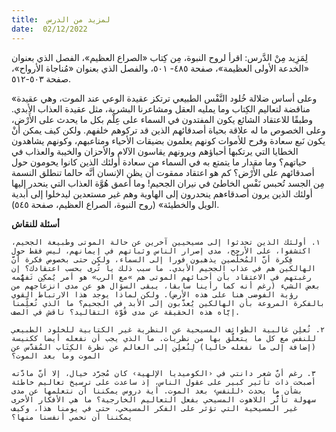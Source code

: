 ```yaml
---
title:  لمزيد من الدرس
date:  02/12/2022
---
```


لِمَزِيد مِنْ الدَّرس: اقرأ لروح النبوة، مِن كِتاب «الصراع العظيم»، الفصل الذي بعنوان «الخدعة الأولى العظيمة»، صفحة ٤٨٥- ٥٠١، والفصل الذي بعنوان «مُناجاة الأرواح»، صفحة ٥٠٣-٥١٢.

«وعلى أساس ضلالة خُلود النَّفْس الطبيعي ترتكز عقيدة الوعي عند الموت، وهي عقيدة مناقضة لتعاليم الكِتاب وما يمليه العقل ومشاعرنا البشرية، مثل عقيدة العذاب الأبدي. وطبقًا للاعتقاد الشائع يكون المفتدون في السماء على عِلْم بكل ما يحدث على الأَرْض، وعلى الخصوص ما له علاقة بحياة أصدقائهم الذين قد تركوهم خلفهم. ولكن كيف يمكن أنْ يكون نَبع سعادة وفرح للأموات كونهم يعلمون بضيقات الأحياء ومتاعبهم، وكونهم يشاهدون الخطايا التي يرتكبها أحباؤهم ويرونهم يقاسون الآلام والأحزان والخيبة والعذاب في حياتهم؟ وما مقدار ما يتمتع به في السماء من سعادة أولئك الذين كانوا يحومون حول أصدقائهم على الأَرْض؟ كم هو اعتقاد ممقوت أن يظن الإنسان أنَّه حالما تنطلق النسمة مِن الجسد تُحبس نَفْس الخاطئ في نيران الجحيم! وما أعمق هُوَّة العذاب التي ينحدر إليها أولئك الذين يرون أصدقاءهم ينحدرون إلى الهاوية وهم غير مستعدين ليدخلوا إلى أبدية الويل والخطيئة» (روح النبوة، الصراع العظيم، صفحة ٥٤٥).

**أسئلة للنقاش**

`١. أولئك الذين تحدثوا إلى مسيحيين آخرين عن حالة الموتى وطبيعة الجحيم، اكتشفوا، على الأرجح، مدى إصرار الناس وثباتهم في إيمانهم، ليس فقط حول فِكرة أنَّ المُخلَّصين يذهبون فورا إلى السماء، ولكن حتى بخصوص فكرة أنَّ الهالكين هم في عذاب الجحيم الأبدي. ما سبب ذلك يا تُرى بحسب اعتقادك؟ إن رغبتهم في الاعتقاد بأن أحبائهم الموتى هم »مع الرب» هو أمر يُمكِن تَفهُّمه بعض الشيء (رغم أنه كما رأينا سابقا، يبقى السؤال هو عن مدى انزعاجهم من رؤية الفوضى هنا على هذه الأرض). ولكن لماذا يوجد هذا الارتباط القوي بالفكرة المروعة بأن الهالكين يُعذَّبون إلى الأبد في الجحيم؟ ما الذي تُعلِّمنا إيَّاه هذه الحقيقة عن مدى قُوَّة التقاليد؟ ناقش في الصف.`

`٢. تُعلِن غالبية الطوائف المسيحية عن النظرية غير الكتابية للخلود الطبيعي للنفس مع كل ما يتعلَّق بها من نظريات. ما الذي يجب أن نفعله أيضا ككنيسة (إضافة إلى ما نفعله حاليا) لِنُعلِن إلى العالم عن نظرة الكِتَاب المُقدَّس عن الموت وما بعد الموت؟`

`٣. رغم أنَّ شعر دانتي في ‹الكوميديا الإلهية› كان مُجرَّد خيال، إلا أنَّ مادَّته أصبحت ذات تأثير كبير على عقول الناس، إذ ساعدت على ترسيخ تعاليم خاطئة بشأن ما يحدث ‹للنفس› بعد الموت. أية دروس يمكننا أن نتعلمها عن مدى سهولة تأثُّر اللاهوت المسيحي بفعل التعاليم الخارجية؟ ما هي الأفكار الأخرى غير المسيحية التي تؤثر على الفكر المسيحي، حتى في يومنا هذا، وكيف يمكننا أن نحمي أنفسنا منها؟`
